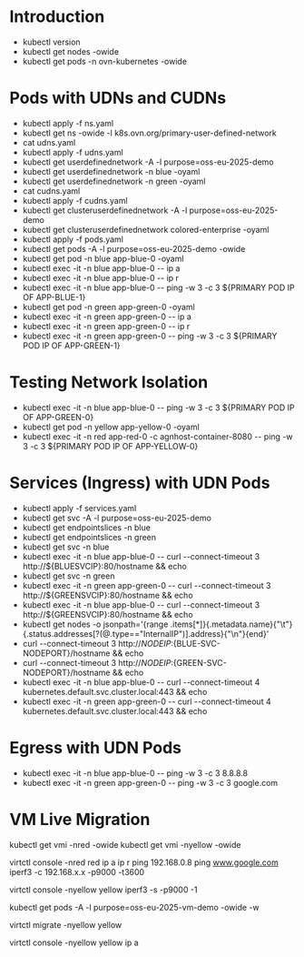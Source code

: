 # Introduction

* kubectl version
* kubectl get nodes -owide
* kubectl get pods -n ovn-kubernetes -owide

# Pods with UDNs and CUDNs

* kubectl apply -f ns.yaml
* kubectl get ns -owide -l k8s.ovn.org/primary-user-defined-network
* cat udns.yaml
* kubectl apply -f udns.yaml
* kubectl get userdefinednetwork -A -l purpose=oss-eu-2025-demo
* kubectl get userdefinednetwork -n blue -oyaml
* kubectl get userdefinednetwork -n green -oyaml
* cat cudns.yaml
* kubectl apply -f cudns.yaml
* kubectl get clusteruserdefinednetwork -A -l purpose=oss-eu-2025-demo
* kubectl get clusteruserdefinednetwork colored-enterprise -oyaml
* kubectl apply -f pods.yaml
* kubectl get pods -A -l purpose=oss-eu-2025-demo -owide
* kubectl get pod -n blue app-blue-0 -oyaml
* kubectl exec -it -n blue app-blue-0 -- ip a
* kubectl exec -it -n blue app-blue-0 -- ip r
* kubectl exec -it -n blue app-blue-0 -- ping -w 3 -c 3 ${PRIMARY POD IP OF APP-BLUE-1}
* kubectl get pod -n green app-green-0 -oyaml
* kubectl exec -it -n green app-green-0 -- ip a
* kubectl exec -it -n green app-green-0 -- ip r
* kubectl exec -it -n green app-green-0 -- ping -w 3 -c 3 ${PRIMARY POD IP OF APP-GREEN-1}

# Testing Network Isolation

* kubectl exec -it -n blue app-blue-0 -- ping -w 3 -c 3 ${PRIMARY POD IP OF APP-GREEN-0}
* kubectl get pod -n yellow app-yellow-0 -oyaml
* kubectl exec -it -n red app-red-0 -c agnhost-container-8080 -- ping -w 3 -c 3 ${PRIMARY POD IP OF APP-YELLOW-0}

# Services (Ingress) with UDN Pods

* kubectl apply -f services.yaml
* kubectl get svc -A -l purpose=oss-eu-2025-demo
* kubectl get endpointslices -n blue
* kubectl get endpointslices -n green
* kubectl get svc -n blue
* kubectl exec -it -n blue app-blue-0 -- curl --connect-timeout 3 http://${BLUESVCIP}:80/hostname && echo
* kubectl get svc -n green
* kubectl exec -it -n green app-green-0 -- curl --connect-timeout 3 http://${GREENSVCIP}:80/hostname && echo
* kubectl exec -it -n blue app-blue-0 -- curl --connect-timeout 3 http://${GREENSVCIP}:80/hostname && echo
* kubectl get nodes -o jsonpath='{range .items[*]}{.metadata.name}{"\t"}{.status.addresses[?(@.type=="InternalIP")].address}{"\n"}{end}'
* curl --connect-timeout 3 http://${NODEIP}:${BLUE-SVC-NODEPORT}/hostname && echo
* curl --connect-timeout 3 http://${NODEIP}:${GREEN-SVC-NODEPORT}/hostname && echo
* kubectl exec -it -n blue app-blue-0 -- curl --connect-timeout 4 kubernetes.default.svc.cluster.local:443 && echo
* kubectl exec -it -n green app-green-0 -- curl --connect-timeout 4 kubernetes.default.svc.cluster.local:443 && echo

# Egress with UDN Pods

* kubectl exec -it -n blue app-blue-0 -- ping -w 3 -c 3 8.8.8.8
* kubectl exec -it -n green app-green-0 -- ping -w 3 -c 3 google.com

# VM Live Migration
kubectl get vmi -nred -owide
kubectl get vmi -nyellow -owide

virtctl console -nred red
ip a
ip r
ping 192.168.0.8
ping www.google.com
iperf3 -c 192.168.x.x -p9000 -t3600

virtctl console -nyellow yellow
iperf3 -s -p9000 -1

kubectl get pods -A -l purpose=oss-eu-2025-vm-demo -owide -w

virtctl migrate -nyellow yellow

virtctl console -nyellow yellow
ip a


